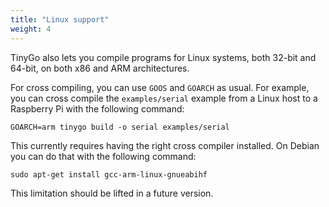 ```yaml
---
title: "Linux support"
weight: 4
---
```


TinyGo also lets you compile programs for Linux systems, both 32-bit and 64-bit, on both x86 and ARM architectures.

For cross compiling, you can use `GOOS` and `GOARCH` as usual. For example, you can cross compile the `examples/serial` example from a Linux host to a Raspberry Pi with the following command:

    GOARCH=arm tinygo build -o serial examples/serial

This currently requires having the right cross compiler installed. On Debian you can do that with the following command:

    sudo apt-get install gcc-arm-linux-gnueabihf

This limitation should be lifted in a future version.

